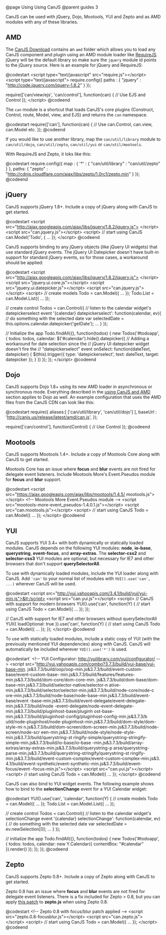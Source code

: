 @page Using Using CanJS
@parent guides 3

CanJS can be used with jQuery, Dojo, Mootools, YUI and Zepto and as AMD modules with any of these libraries.

## AMD

The [CanJS Download](http://canjs.us/downloads/can.js.{{page.version}}.zip) contains an `amd` folder which allows
you to load any CanJS component and plugin using an AMD module loader like [RequireJS](http://requirejs.org/).
jQuery will be the default library so make sure the `jquery` module id points to the jQuery source.
Here is an example for jQuery and RequireJS:

@codestart
&lt;script type="text/javascript" src="require.js">&lt;/script>
&lt;script type="text/javascript">
  require.config({
    paths : {
      "jquery" : "http://code.jquery.com/jquery-1.8.2"
    }
  });

  require(['can/view/ejs', 'can/control'], function(can) {
    // Use EJS and Control
  });
&lt;/script>
@codeend

The `can` module is a shortcut that loads CanJS's core plugins (Construct, Control, route, Model, view, and EJS)
and returns the `can` namespace.

@codestart
require(['can'], function(can) {
  // Use can.Control, can.view, can.Model etc.
});
@codeend

If you would like to use another library, map the `can/util/library` module to `can/util/dojo`, `can/util/zepto`,
`can/util/yui` or `can/util/mootools`.

With RequireJS and Zepto, it loks like this:

@codestart
require.config({
  map : {
    '*' : {
		  "can/util/library" : "can/util/zepto"
  	}
  },
  paths: {
    "zepto" : "http://cdnjs.cloudflare.com/ajax/libs/zepto/1.0rc1/zepto.min"
  }
});
@codeend

## jQuery

CanJS supports jQuery 1.8+. Include a copy of jQuery along with CanJS to get started.

@codestart
&lt;script src="http://ajax.googleapis.com/ajax/libs/jquery/1.8.2/jquery.js">
&lt;/script>
&lt;script src="can.jquery.js">&lt;/script>
&lt;script>
  // start using CanJS
  can.Model('Todo', {
    ...
  });
&lt;/script>
@codeend

CanJS supports binding to any jQuery objects (like jQuery UI widgets) that use standard
jQuery events. The jQuery UI Datepicker doesn't have built-in support for standard
jQuery events, so for those cases, a workaround should be applied:

@codestart
&lt;script src="http://ajax.googleapis.com/ajax/libs/jquery/1.8.2/jquery.js">
&lt;/script>
&lt;script src="jquery.ui.core.js">&lt;/script>
&lt;script src="jquery.ui.datepicker.js">&lt;/script>
&lt;script src="can.jquery.js">&lt;/script>
&lt;script>
  // create models
  Todo = can.Model({ ... });
  Todo.List = can.Model.List({ ... });

  // create control
  Todos = can.Control({
    // listen to the calendar widget's datepickerselect event
    '{calendar} datepickerselect': function(calendar, ev){
      // do something with the selected date
      var selectedDate = this.options.calendar.datepicker('getDate');
      ...
    }
  });

  // Initialize the app
  Todo.findAll({}, function(todos) {
    new Todos('#todoapp', {
      todos: todos,
      calendar: $('#calendar').hide().datepicker({
        // Adding a workaround for date selection since the
        // jQuery UI datepicker widget doesn't fire the
        // "datepickerselect" event
        onSelect: function(dateText, datepicker) {
          $(this).trigger({
            type: 'datepickerselect',
            text: dateText,
            target: datepicker
          });
        }
      })
    });
  });
&lt;/script>
@codeend

## Dojo

CanJS supports Dojo 1.8+ using its new AMD loader in asynchronous or synchronous mode. Everything described in the
[using CanJS and AMD](#using_canjs-amd) section applies to Dojo as well. An example configuration that uses the AMD files
from the CanJS CDN can look like this:

@codestart
require({
    aliases:[
        ['can/util/library', 'can/util/dojo']
    ],
    baseUrl : 'http://canjs.us/release/latest/amd/can.js',
});

require(['can/control'], function(Control) {
  // Use Control
});
@codeend

## Mootools

CanJS supports Mootools 1.4+. Include a copy of Mootools Core along with CanJS to get started.

Mootools Core has an issue where __focus__ and __blur__ events are not fired for delegate event listeners.
Include Mootools More's Event.Pseudos module for __focus__ and __blur__ support.

@codestart
&lt;script src="https://ajax.googleapis.com/ajax/libs/mootools/1.4.5/
mootools.js">&lt;/script>
&lt;!-- Mootools More Event.Pseudos module -->
&lt;script src="mootools-more-event_pseudos-1.4.0.1.js">&lt;/script>
&lt;script src="can.mootools.js">&lt;/script>
&lt;script>
  // start using CanJS
  Todo = can.Model({
    ...
  });
&lt;/script>
@codeend

## YUI

CanJS supports YUI 3.4+ with both dynamically or statically loaded modules.
CanJS depends on the following YUI modules: __node__, __io-base__, __querystring__, __event-focus__, and __array-extras__. The __selector-css2__ and __selector-css3__ YUI modules are optional, but necessary for IE7 and other browsers that don't support __querySelectorAll__.

To use with dynamically loaded modules, include the YUI loader along with CanJS.
Add `'can'` to your normal list of modules with `YUI().use('can', ...)` wherever CanJS will be used.

@codestart
&lt;script src="http://yui.yahooapis.com/3.4.1/build/yui/yui-min.js">&lt;/script>
&lt;script src="can.yui.js">&lt;/script>
&lt;script>
  // CanJS with support for modern browsers
  YUI().use('can', function(Y) {
    // start using CanJS
    Todo = can.Model({
      ...
    });
  });

  // CanJS with support for IE7 and other browsers without querySelectorAll
  YUI({ loadOptional: true }).use('can', function(Y) {
    // start using CanJS
    Todo = can.Model({
      ...
    });
  });
&lt;/script>
@codeend

To use with statically loaded modules, include a static copy of YUI (with the
previously mentioned YUI dependencies) along with CanJS. CanJS will automatically
be included wherever `YUI().use('*')` is used.

@codestart`
&lt;!-- YUI Configurator: http://yuilibrary.com/yui/configurator/ -->
&lt;script src="http://yui.yahooapis.com/combo?3.7.3/build/yui-base/yui-base-min.
js&3.7.3/build/oop/oop-min.js&3.7.3/build/event-custom-base/event-custom-base-
min.js&3.7.3/build/features/features-min.js&3.7.3/build/dom-core/dom-core-min.
js&3.7.3/build/dom-base/dom-base-min.js&3.7.3/build/selector-native/selector-n
ative-min.js&3.7.3/build/selector/selector-min.js&3.7.3/build/node-core/node-c
ore-min.js&3.7.3/build/node-base/node-base-min.js&3.7.3/build/event-base/event
-base-min.js&3.7.3/build/event-delegate/event-delegate-min.js&3.7.3/build/node
-event-delegate/node-event-delegate-min.js&3.7.3/build/pluginhost-base/pluginh
ost-base-min.js&3.7.3/build/pluginhost-config/pluginhost-config-min.js&3.7.3/b
uild/node-pluginhost/node-pluginhost-min.js&3.7.3/build/dom-style/dom-style-mi
n.js&3.7.3/build/dom-screen/dom-screen-min.js&3.7.3/build/node-screen/node-scr
een-min.js&3.7.3/build/node-style/node-style-min.js&3.7.3/build/querystring-st
ringify-simple/querystring-stringify-simple-min.js&3.7.3/build/io-base/io-base
-min.js&3.7.3/build/array-extras/array-extras-min.js&3.7.3/build/querystring-p
arse/querystring-parse-min.js&3.7.3/build/querystring-stringify/querystring-st
ringify-min.js&3.7.3/build/event-custom-complex/event-custom-complex-min.js&3.
4.1/build/event-synthetic/event-synthetic-min.js&3.7.3/build/event-focus/event
-focus-min.js">&lt;/script>
&lt;script src="can.yui.js">&lt;/script>
&lt;script>
    // start using CanJS
    Todo = can.Model({
      ...
    });
&lt;/script>
@codeend

CanJS can also bind to YUI widget events. The following example shows how to
bind to the __selectionChange__ event for a YUI Calendar widget:

@codestart
YUI().use('can', 'calendar', function(Y) {
  // create models
  Todo = can.Model({ ... });
  Todo.List = can.Model.List({ ... });

  // create control
  Todos = can.Control({
    // listen to the calendar widget's selectionChange event
    '{calendar} selectionChange': function(calendar, ev){
      // do something with the selected date
      var selectedDate = ev.newSelection[0];
      ...
    }
  });

  // initialize the app
  Todo.findAll({}, function(todos) {
    new Todos('#todoapp', {
      todos: todos,
      calendar: new Y.Calendar({
        contentBox: "#calendar"
      }).render()
    });
  });
});
@codeend

## Zepto

CanJS supports Zepto 0.8+. Include a copy of Zepto along with CanJS to get started.

Zepto 0.8 has an issue where __focus__ and __blur__ events are not fired for delegate event listeners.
There is a fix included for Zepto > 0.8, but you can apply
[this patch](https://github.com/madrobby/zepto/commit/ab2a3ef0d18beaf768903f0943efd019a29803f0)
to __zepto.js__ when using Zepto 0.8.

@codestart
&lt;!-- Zepto 0.8 with focus/blur patch applied -->
&lt;script src="zepto.0.8-focusblur.js">&lt;/script>
&lt;script src="can.zepto.js">&lt;/script>
&lt;script>
  // start using CanJS
  Todo = can.Model({
    ...
  });
&lt;/script>
@codeend

